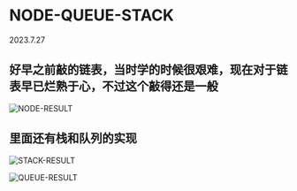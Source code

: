 # NODE-QUEUE-STACK

2023.7.27

## 好早之前敲的链表，当时学的时候很艰难，现在对于链表早已烂熟于心，不过这个敲得还是一般

![NODE-RESULT](https://github.com/xiao-en-5970/NODE-LIST/assets/132341094/9a2ef6e3-1e99-4bed-95d7-49ef837a7a0b)

## 里面还有栈和队列的实现

![STACK-RESULT](https://github.com/xiao-en-5970/NODE-LIST/assets/132341094/78f515e9-9f10-4228-88f9-a1b101d95466)

![QUEUE-RESULT](https://github.com/xiao-en-5970/NODE-LIST/assets/132341094/27169fae-b1a8-4e61-ae74-2e0d41cc9e7d)


